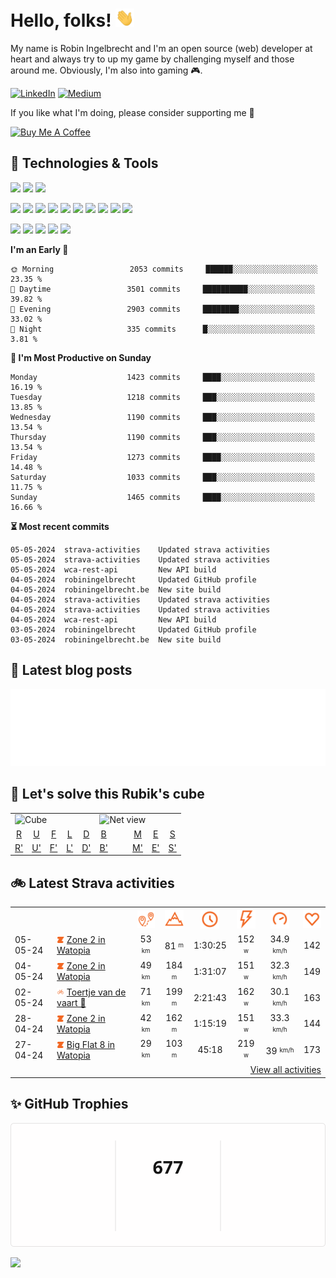 # Hello, folks! <img src="https://raw.githubusercontent.com/robiningelbrecht/robiningelbrecht/master/wave.gif" width="30">
 
My name is Robin Ingelbrecht and I'm an open source (web) developer at heart and always try to up my game by challenging myself and those around me.
Obviously, I'm also into gaming 🎮.

[![LinkedIn](https://img.shields.io/badge/LinkedIn-0D61B8?style=flat&logo=linkedin&logoColor=white&color=0D61B8)](https://linkedin.com/in/robin-ingelbrecht) 
[![Medium](https://img.shields.io/badge/Medium-2bbc8a?style=flat&logo=medium&logoColor=white&color=2bbc8a)](https://ingelbrechtrobin.medium.com/) 

If you like what I'm doing, please consider supporting me 🙏

<a href="https://www.buymeacoffee.com/ingelbrecht" target="_blank"><img src="https://cdn.buymeacoffee.com/buttons/v2/default-yellow.png" alt="Buy Me A Coffee" style="height: 40px !important;" ></a>

## :wrench: Technologies & Tools
![](https://img.shields.io/badge/OS-Linux-informational?style=flat&logo=linux&logoColor=white&color=2bbc8a)
![](https://img.shields.io/badge/OS-Macos-informational?style=flat&logo=macos&logoColor=white&color=2bbc8a)
![](https://img.shields.io/badge/Editor-phpstorm-informational?style=flat&logo=phpstorm&logoColor=white&color=2bbc8a)

![](https://img.shields.io/badge/Code-Php-informational?style=flat&logo=php&logoColor=white&color=2bbc8a)
![](https://img.shields.io/badge/Framework-Symfony-informational?style=flat&logo=symfony&logoColor=white&color=2bbc8a)
![](https://img.shields.io/badge/Framework-Drupal-informational?style=flat&logo=drupal&logoColor=white&color=2bbc8a)
![](https://img.shields.io/badge/Framework-Laravel-informational?style=flat&logo=laravel&logoColor=white&color=2bbc8a)
![](https://img.shields.io/badge/Code-Python-informational?style=flat&logo=python&logoColor=white&color=2bbc8a)
![](https://img.shields.io/badge/Code-JavaScript-informational?style=flat&logo=javascript&logoColor=white&color=2bbc8a)
![](https://img.shields.io/badge/Code-css3-informational?style=flat&logo=css3&logoColor=white&color=2bbc8a)
![](https://img.shields.io/badge/Code-html5-informational?style=flat&logo=html5&logoColor=white&color=2bbc8a)
![](https://img.shields.io/badge/Code-chart.js-informational?style=flat&logo=chartdotjs&logoColor=white&color=2bbc8a)
![](https://img.shields.io/badge/Shell-Bash-informational?style=flat&logo=gnu-bash&logoColor=white&color=2bbc8a)

![](https://img.shields.io/badge/Tools-MySQL-informational?style=flat&logo=mysql&logoColor=white&color=2bbc8a)
![](https://img.shields.io/badge/Tools-MariaDB-informational?style=flat&logo=mariadb&logoColor=white&color=2bbc8a)
![](https://img.shields.io/badge/Tools-RabbitMQ-informational?style=flat&logo=rabbitmq&logoColor=white&color=2bbc8a)
![](https://img.shields.io/badge/Devops-Docker-informational?style=flat&logo=docker&logoColor=white&color=2bbc8a)
![](https://img.shields.io/badge/GitHub-continuous%20integration-informational?style=flat&logo=github%20actions&logoColor=white&color=2bbc8a)

<!--START_SECTION:commits-per-day-time-->
**I&#039;m an Early 🐤**

```text
🌞 Morning                 2053 commits     ██████░░░░░░░░░░░░░░░░░░░   23.35 %
🌆 Daytime                 3501 commits     ██████████░░░░░░░░░░░░░░░   39.82 %
🌃 Evening                 2903 commits     ████████░░░░░░░░░░░░░░░░░   33.02 %
🌙 Night                   335 commits      █░░░░░░░░░░░░░░░░░░░░░░░░   3.81 %
```
<!--END_SECTION:commits-per-day-time-->

<!--START_SECTION:commits-per-weekday-->
**📅 I&#039;m Most Productive on Sunday**

```text
Monday                    1423 commits     ████░░░░░░░░░░░░░░░░░░░░░   16.19 %
Tuesday                   1218 commits     ███░░░░░░░░░░░░░░░░░░░░░░   13.85 %
Wednesday                 1190 commits     ███░░░░░░░░░░░░░░░░░░░░░░   13.54 %
Thursday                  1190 commits     ███░░░░░░░░░░░░░░░░░░░░░░   13.54 %
Friday                    1273 commits     ████░░░░░░░░░░░░░░░░░░░░░   14.48 %
Saturday                  1033 commits     ███░░░░░░░░░░░░░░░░░░░░░░   11.75 %
Sunday                    1465 commits     ████░░░░░░░░░░░░░░░░░░░░░   16.66 %
```
<!--END_SECTION:commits-per-weekday-->

<!--START_SECTION:most-recent-commits-->
**⏳ Most recent commits**
                                        
```text
05-05-2024  strava-activities    Updated strava activities
05-05-2024  strava-activities    Updated strava activities
05-05-2024  wca-rest-api         New API build
04-05-2024  robiningelbrecht     Updated GitHub profile
04-05-2024  robiningelbrecht.be  New site build
04-05-2024  strava-activities    Updated strava activities
04-05-2024  strava-activities    Updated strava activities
04-05-2024  wca-rest-api         New API build
03-05-2024  robiningelbrecht     Updated GitHub profile
03-05-2024  robiningelbrecht.be  New site build
```
<!--END_SECTION:most-recent-commits-->

## :pencil: Latest blog posts

<a target="_blank" href="https://ingelbrechtrobin.medium.com/"><img src="assets/medium-blog-posts.svg" /></a>

## :jigsaw: Let's solve this Rubik's cube

<table>
  <tr>
    <td colspan="5">
      <img src="https://puzzle-generator.robiningelbrecht.be/github-game/cube" alt="Cube" />
    </td>
    <td colspan="5">
      <img src="https://puzzle-generator.robiningelbrecht.be/github-game/cube?view=net" alt="Net view" />
    </td>
  </tr>
  <tr>
    <td align="center">
      <a href="https://puzzle-generator.robiningelbrecht.be/github-game/turn/R">R</a>
    </td>
    <td align="center">
      <a href="https://puzzle-generator.robiningelbrecht.be/github-game/turn/U">U</a>
    </td>
    <td align="center">
      <a href="https://puzzle-generator.robiningelbrecht.be/github-game/turn/F">F</a>
    </td>
    <td align="center">
      <a href="https://puzzle-generator.robiningelbrecht.be/github-game/turn/L">L</a>
    </td>
    <td align="center">
      <a href="https://puzzle-generator.robiningelbrecht.be/github-game/turn/D">D</a>
    </td>
    <td align="center">
      <a href="https://puzzle-generator.robiningelbrecht.be/github-game/turn/B">B</a>
    </td>
    <td>
       &nbsp; &nbsp;
    </td>
    <td align="center">
      <a href="https://puzzle-generator.robiningelbrecht.be/github-game/turn/M">M</a>
    </td>
    <td align="center">
      <a href="https://puzzle-generator.robiningelbrecht.be/github-game/turn/E">E</a>
    </td>
    <td align="center">
      <a href="https://puzzle-generator.robiningelbrecht.be/github-game/turn/S">S</a>
    </td>
  </tr>
  <tr>
    <td align="center">
      <a href="https://puzzle-generator.robiningelbrecht.be/github-game/turn/R&#039;">R&#039;</a>
    </td>
    <td align="center">
      <a href="https://puzzle-generator.robiningelbrecht.be/github-game/turn/U&#039;">U&#039;</a>
    </td>
    <td align="center">
      <a href="https://puzzle-generator.robiningelbrecht.be/github-game/turn/F&#039;">F&#039;</a>
    </td>
    <td align="center">
      <a href="https://puzzle-generator.robiningelbrecht.be/github-game/turn/L&#039;">L&#039;</a>
    </td>
    <td align="center">
      <a href="https://puzzle-generator.robiningelbrecht.be/github-game/turn/D&#039;">D&#039;</a>
    </td>
    <td align="center">
      <a href="https://puzzle-generator.robiningelbrecht.be/github-game/turn/B&#039;">B&#039;</a>
    </td>
     <td>
      &nbsp; &nbsp;
    </td>
    <td align="center">
      <a href="https://puzzle-generator.robiningelbrecht.be/github-game/turn/M&#039;">M&#039;</a>
    </td>
    <td align="center">
      <a href="https://puzzle-generator.robiningelbrecht.be/github-game/turn/E&#039;">E&#039;</a>
    </td>
    <td align="center">
      <a href="https://puzzle-generator.robiningelbrecht.be/github-game/turn/S&#039;">S&#039;</a>
    </td>
  </tr>
</table>

## :bike: Latest Strava activities

<!--START_SECTION:strava-activities-->
<table>
    <tr>
        <th></th>
        <th></th>
        <th align="center"><img src="https://raw.githubusercontent.com/robiningelbrecht/strava-activities/master/public/distance.svg" width="30" alt="distance" title="distance"/></th>
        <th align="center"><img src="https://raw.githubusercontent.com/robiningelbrecht/strava-activities/master/public/elevation.svg" width="30" alt="elevation" title="elevation"/></th>
        <th align="center"><img src="https://raw.githubusercontent.com/robiningelbrecht/strava-activities/master/public/time.svg" width="30" alt="time" title="time"/></th>
        <th align="center"><img src="https://raw.githubusercontent.com/robiningelbrecht/strava-activities/master/public/average-watt.svg" width="30" alt="average watts" title="average watts"/></th>
        <th align="center"><img src="https://raw.githubusercontent.com/robiningelbrecht/strava-activities/master/public/average-speed.svg" width="30" alt="average speed" title="average speed"/></th>
        <th align="center"><img src="https://raw.githubusercontent.com/robiningelbrecht/strava-activities/master/public/heart-rate.svg" width="30" alt="average heart rate" title="average heart rate"/></th>
    </tr>
            <tr>
            <td>05-05-24</td>
            <td>
                                <img src="https://raw.githubusercontent.com/robiningelbrecht/strava-activities/master/public/activity-virtual-ride-zwift.svg" width="12" alt="Zone 2 in Watopia" title="Zone 2 in Watopia"/>
<a href="https://www.strava.com/activities/11337771876" title="Kcal: 785 | Gear: None ">Zone 2 in Watopia</a>
            </td>
            <td align="center">53 <sup><sub>km</sub></sup></td>
            <td align="center">81 <sup><sub>m</sub></sup></td>
            <td align="center">1:30:25</td>
            <td align="center">152 <sup><sub>w</sub></sup></td>
            <td align="center">34.9 <sup><sub>km/h</sub></sup></td>
            <td align="center">142</td>
        </tr>
            <tr>
            <td>04-05-24</td>
            <td>
                                <img src="https://raw.githubusercontent.com/robiningelbrecht/strava-activities/master/public/activity-virtual-ride-zwift.svg" width="12" alt="Zone 2 in Watopia" title="Zone 2 in Watopia"/>
<a href="https://www.strava.com/activities/11329014800" title="Kcal: 786 | Gear: None ">Zone 2 in Watopia</a>
            </td>
            <td align="center">49 <sup><sub>km</sub></sup></td>
            <td align="center">184 <sup><sub>m</sub></sup></td>
            <td align="center">1:31:07</td>
            <td align="center">151 <sup><sub>w</sub></sup></td>
            <td align="center">32.3 <sup><sub>km/h</sub></sup></td>
            <td align="center">149</td>
        </tr>
            <tr>
            <td>02-05-24</td>
            <td>
                <img src="https://raw.githubusercontent.com/robiningelbrecht/strava-activities/master/public/activity-ride.svg" width="12" alt="Toertje van de vaart 🎣" title="Toertje van de vaart 🎣"/>
<a href="https://www.strava.com/activities/11317014389" title="Kcal: 1945 | Gear: None ">Toertje van de vaart 🎣</a>
            </td>
            <td align="center">71 <sup><sub>km</sub></sup></td>
            <td align="center">199 <sup><sub>m</sub></sup></td>
            <td align="center">2:21:43</td>
            <td align="center">162 <sup><sub>w</sub></sup></td>
            <td align="center">30.1 <sup><sub>km/h</sub></sup></td>
            <td align="center">163</td>
        </tr>
            <tr>
            <td>28-04-24</td>
            <td>
                                <img src="https://raw.githubusercontent.com/robiningelbrecht/strava-activities/master/public/activity-virtual-ride-zwift.svg" width="12" alt="Zone 2 in Watopia" title="Zone 2 in Watopia"/>
<a href="https://www.strava.com/activities/11282744878" title="Kcal: 652 | Gear: None ">Zone 2 in Watopia</a>
            </td>
            <td align="center">42 <sup><sub>km</sub></sup></td>
            <td align="center">162 <sup><sub>m</sub></sup></td>
            <td align="center">1:15:19</td>
            <td align="center">151 <sup><sub>w</sub></sup></td>
            <td align="center">33.3 <sup><sub>km/h</sub></sup></td>
            <td align="center">144</td>
        </tr>
            <tr>
            <td>27-04-24</td>
            <td>
                                <img src="https://raw.githubusercontent.com/robiningelbrecht/strava-activities/master/public/activity-virtual-ride-zwift.svg" width="12" alt="Big Flat 8 in Watopia" title="Big Flat 8 in Watopia"/>
<a href="https://www.strava.com/activities/11277196530" title="Kcal: 569 | Gear: None ">Big Flat 8 in Watopia</a>
            </td>
            <td align="center">29 <sup><sub>km</sub></sup></td>
            <td align="center">103 <sup><sub>m</sub></sup></td>
            <td align="center">45:18</td>
            <td align="center">219 <sup><sub>w</sub></sup></td>
            <td align="center">39 <sup><sub>km/h</sub></sup></td>
            <td align="center">173</td>
        </tr>
                <tr>
            <td colspan="8" align="right"><a href="https://github.com/robiningelbrecht/strava-activities#activities">View all activities</a></td>
        </tr>
    </table>

<!--END_SECTION:strava-activities-->

 ## :sparkles: GitHub Trophies

<img src="assets/github-streak-stats.svg"  alt="Robin Ingelbrecht's streak stats"/>

![](https://github-profile-trophy.vercel.app/?username=robiningelbrecht&theme=chalk&no-frame=false&no-bg=true&margin-w=4)
